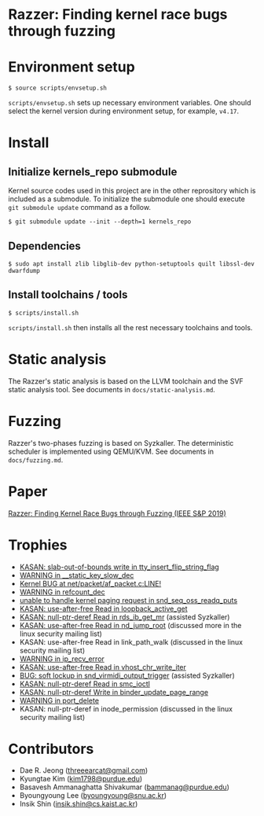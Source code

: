# Razzer: Finding kernel race bugs through fuzzing

# Environment setup

```
$ source scripts/envsetup.sh
```

`scripts/envsetup.sh` sets up necessary environment variables. One
should select the kernel version during environment setup, for
example, `v4.17`.

# Install

## Initialize kernels_repo submodule

Kernel source codes used in this project are in the other reprository
which is included as a submodule. To initialize the submodule one
should execute `git submodule update` command as a follow.

```
$ git submodule update --init --depth=1 kernels_repo
```


## Dependencies

```
$ sudo apt install zlib libglib-dev python-setuptools quilt libssl-dev dwarfdump
```

## Install toolchains / tools


```
$ scripts/install.sh
```

`scripts/install.sh` then installs all the rest necessary toolchains and tools.

# Static analysis

The Razzer's static analysis is based on the LLVM toolchain and the
SVF static analysis tool. See documents in `docs/static-analysis.md`.

# Fuzzing

Razzer's two-phases fuzzing is based on Syzkaller. The deterministic
scheduler is implemented using QEMU/KVM. See documents in
`docs/fuzzing.md`.

# Paper

[Razzer: Finding Kernel Race Bugs through Fuzzing (IEEE S&P 2019)](https://lifeasageek.github.io/papers/jeong:razzer.pdf)

# Trophies

- [KASAN: slab-out-of-bounds write in tty_insert_flip_string_flag](https://lkml.org/lkml/2018/4/19/107)
- [WARNING in __static_key_slow_dec](https://lkml.org/lkml/2018/5/18/160)
- [Kernel BUG at net/packet/af_packet.c:LINE!](https://lkml.org/lkml/2018/3/30/428)
- [WARNING in refcount_dec](https://lkml.org/lkml/2018/3/28/12)
- [unable to handle kernel paging request in snd_seq_oss_readq_puts](https://lkml.org/lkml/2018/4/26/89)
- [KASAN: use-after-free Read in loopback_active_get](https://lkml.org/lkml/2018/4/30/88)
- [KASAN: null-ptr-deref Read in rds_ib_get_mr](https://lkml.org/lkml/2018/5/11/17) (assisted Syzkaller)
- [KASAN: use-after-free Read in nd_jump_root](https://lkml.org/lkml/2018/7/24/34) (discussed more in the linux security mailing list)
- KASAN: use-after-free Read in link_path_walk (discussed in the linux security mailing list)
- [WARNING in ip_recv_error](https://lkml.org/lkml/2018/5/18/595)
- [KASAN: use-after-free Read in vhost_chr_write_iter](https://lkml.org/lkml/2018/5/17/536)
- [BUG: soft lockup in snd_virmidi_output_trigger](https://lkml.org/lkml/2018/7/26/73) (assisted Syzkaller)
- [KASAN: null-ptr-deref Read in smc_ioctl](https://lkml.org/lkml/2018/7/9/1008)
- [KASAN: null-ptr-deref Write in binder_update_page_range](https://lkml.org/lkml/2018/8/22/73)
- [WARNING in port_delete](https://lkml.org/lkml/2018/7/24/28)
- KASAN: null-ptr-deref in inode_permission (discussed in the linux security mailing list)

# Contributors

- Dae R. Jeong (threeearcat@gmail.com)
- Kyungtae Kim (kim1798@purdue.edu)
- Basavesh Ammanaghatta Shivakumar (bammanag@purdue.edu)
- Byoungyoung Lee (byoungyoung@snu.ac.kr)
- Insik Shin (insik.shin@cs.kaist.ac.kr)
